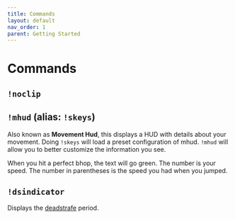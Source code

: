 ```yaml
---
title: Commands
layout: default
nav_order: 1
parent: Getting Started
---
```


# Commands

## `!noclip`


## `!mhud` (alias: `!skeys`)
Also known as **Movement Hud**, this displays a HUD with details about your movement.
Doing `!skeys` will load a preset configuration of mhud. `!mhud` will allow you to better customize the information you see.

When you hit a perfect bhop, the text will go green.
The number is your speed.
The number in parentheses is the speed you had when you jumped.

## `!dsindicator`
Displays the [deadstrafe](/docs/guides/tech.html#dead-strafe) period. 

